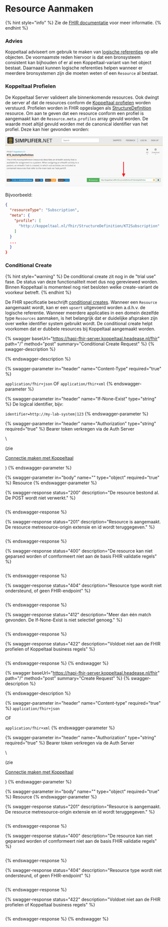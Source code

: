 # Resource Aanmaken

{% hint style="info" %}
Zie de [FHIR documentatie](https://www.hl7.org/fhir/http.html#create) voor meer informatie.
{% endhint %}

### Advies

Koppeltaal adviseert om gebruik te maken van [logische referenties](https://www.hl7.org/fhir/references.html#logical) op alle objecten. De voornaamste reden hiervoor is dat een bronsysteem consistent kan bijhouden of er al een Koppeltaal-variant van het object bestaat. Daarnaast kunnen logische referenties helpen wanneer er meerdere bronsystemen zijn die moeten weten of een `Resource` al bestaat.

### Koppeltaal Profielen

De Koppeltaal Server valideert alle binnenkomende resources. Ook dwingt de server af dat de resources conform de [Koppeltaal profielen](https://simplifier.net/Koppeltaalv2.0/\~resources?category=Profile\&fhirVersion=R4\&sortBy=RankScore\_desc) worden verstuurd. Profielen worden in FHIR opgeslagen als [StructureDefinition](http://www.hl7.org/FHIR/structuredefinition.html) resource. Om aan te geven dat een resource conform een profiel is aangemaakt kan de `Resource.meta.profiles` array gevuld worden. De waarde moet altijd gevuld worden met de canonical identifier van het profiel. Deze kan hier gevonden worden:

![Canonical identifier ophalen bij simplifier.net](<../../../.gitbook/assets/Screenshot 2021-12-09 at 10.42.16.png>)

Bijvoorbeeld:

```json
{
  "resourceType": "Subscription",
  "meta": {
    "profile": [
      "http://koppeltaal.nl/fhir/StructureDefinition/KT2Subscription"
    ]
  }
  ...
  }
}
```

### Conditional Create

{% hint style="warning" %}
De conditional create zit nog in de "trial use" fase. De status van deze functionaliteit moet dus nog gereviewed worden. Binnen Koppeltaal is momenteel nog niet besloten welke create-variant de voorkeur betreft.
{% endhint %}

De FHIR specificatie beschrijft [conditional creates](https://www.hl7.org/fhir/http.html#ccreate). Wanneer een `Resource` aangemaakt wordt, kan er een `upsert` uitgevoerd worden a.d.h.v. de logische referentie. Wanneer meerdere applicaties in een domein dezelfde type `Resources` aanmaken, is het belangrijk dat er duidelijke afspraken zijn over welke identifier system gebruikt wordt. De conditional create helpt voorkomen dat er dubbele resources bij Koppeltaal aangemaakt worden.&#x20;

{% swagger baseUrl="https://hapi-fhir-server.koppeltaal.headease.nl/fhir" path="/<Resource>" method="post" summary="Conditional Create Request" %}
{% swagger-description %}

{% endswagger-description %}

{% swagger-parameter in="header" name="Content-Type" required="true" %}


`application/fhir+json` OF `application/fhir+xml`
{% endswagger-parameter %}

{% swagger-parameter in="header" name="If-None-Exist" type="string" %}
De logical identifier, bijv:

`identifier=http://my-lab-system|123`
{% endswagger-parameter %}

{% swagger-parameter in="header" name="Authorization" type="string" required="true" %}
Bearer token verkregen via de Auth Server 

\


(zie 

[Connectie maken met Koppeltaal](../../connectie-maken-met-koppeltaal/)

)
{% endswagger-parameter %}

{% swagger-parameter in="body" name="" type="object" required="true" %}
Resource
{% endswagger-parameter %}

{% swagger-response status="200" description="De resource bestond al. De POST wordt niet verwerkt." %}
```
```
{% endswagger-response %}

{% swagger-response status="201" description="Resource is aangemaakt. De resource metresource-origin extensie en id wordt teruggegeven." %}
```
```
{% endswagger-response %}

{% swagger-response status="400" description="De resource kan niet geparsed worden of comformeert niet aan de basis FHIR validatie regels" %}
```
```
{% endswagger-response %}

{% swagger-response status="404" description="Resource type wordt niet ondersteund, of geen FHIR-endpoint" %}
```
```
{% endswagger-response %}

{% swagger-response status="412" description="Meer dan één match gevonden. De If-None-Exist is niet selectief genoeg." %}
```
```
{% endswagger-response %}

{% swagger-response status="422" description="Voldoet niet aan de FHIR profielen of Koppeltaal business regels" %}
```
```
{% endswagger-response %}
{% endswagger %}

{% swagger baseUrl="https://hapi-fhir-server.koppeltaal.headease.nl/fhir" path="/<Resource>" method="post" summary="Create Request" %}
{% swagger-description %}

{% endswagger-description %}

{% swagger-parameter in="header" name="Content-type" required="true" %}
`application/fhir+json`

 OF 

`application/fhir+xml`
{% endswagger-parameter %}

{% swagger-parameter in="header" name="Authorization" type="string" required="true" %}
Bearer token verkregen via de Auth Server 

\


(zie 

[Connectie maken met Koppeltaal](../../connectie-maken-met-koppeltaal/)

)
{% endswagger-parameter %}

{% swagger-parameter in="body" name="" type="object" required="true" %}
Resource
{% endswagger-parameter %}

{% swagger-response status="201" description="Resource is aangemaakt. De resource metresource-origin extensie en id wordt teruggegeven." %}
```
```
{% endswagger-response %}

{% swagger-response status="400" description="De resource kan niet geparsed worden of comformeert niet aan de basis FHIR validatie regels" %}
```
```
{% endswagger-response %}

{% swagger-response status="404" description="Resource type wordt niet ondersteund, of geen FHIR-endpoint" %}
```
```
{% endswagger-response %}

{% swagger-response status="422" description="Voldoet niet aan de FHIR profielen of Koppeltaal business regels" %}
```
```
{% endswagger-response %}
{% endswagger %}
